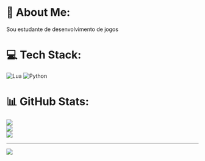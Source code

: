 # 💫 About Me:
Sou estudante de desenvolvimento de jogos


# 💻 Tech Stack:
![Lua](https://img.shields.io/badge/lua-%232C2D72.svg?style=for-the-badge&logo=lua&logoColor=white) ![Python](https://img.shields.io/badge/python-3670A0?style=for-the-badge&logo=python&logoColor=ffdd54)
# 📊 GitHub Stats:
![](https://github-readme-stats.vercel.app/api?username=0Saul0&theme=dark&hide_border=false&include_all_commits=false&count_private=false)<br/>
![](https://github-readme-streak-stats.herokuapp.com/?user=0Saul0&theme=dark&hide_border=false)<br/>
![](https://github-readme-stats.vercel.app/api/top-langs/?username=0Saul0&theme=dark&hide_border=false&include_all_commits=false&count_private=false&layout=compact)

---
[![](https://visitcount.itsvg.in/api?id=0Saul0&icon=2&color=1)](https://visitcount.itsvg.in)

<!-- Proudly created with GPRM ( https://gprm.itsvg.in ) -->